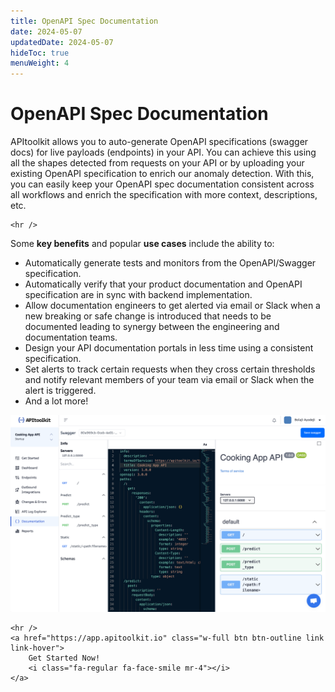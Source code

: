 ```yaml
---
title: OpenAPI Spec Documentation
date: 2024-05-07
updatedDate: 2024-05-07
hideToc: true
menuWeight: 4
---
```


# OpenAPI Spec Documentation

APItoolkit allows you to auto-generate OpenAPI specifications (swagger docs) for live payloads (endpoints) in your API. You can achieve this using all the shapes detected from requests on your API or by uploading your existing OpenAPI specification to enrich our anomaly detection. With this, you can easily keep your OpenAPI spec documentation consistent across all workflows and enrich the specification with more context, descriptions, etc.

```=html
<hr />
```

Some **key benefits** and popular **use cases** include the ability to:

- Automatically generate tests and monitors from the OpenAPI/Swagger specification.
- Automatically verify that your product documentation and OpenAPI specification are in sync with backend implementation.
- Allow documentation engineers to get alerted via email or Slack when a new breaking or safe change is introduced that needs to be documented leading to synergy between the engineering and documentation teams.
- Design your API documentation portals in less time using a consistent specification.
- Set alerts to track certain requests when they cross certain thresholds and notify relevant members of your team via email or Slack when the alert is triggered.
- And a lot more!

![Screenshot of APItoolkit dashboard](/docs/dashboard/dashboard-pages/documentation/screen.png)

```=html
<hr />
<a href="https://app.apitoolkit.io" class="w-full btn btn-outline link link-hover">
    Get Started Now!
    <i class="fa-regular fa-face-smile mr-4"></i>
</a>
```
